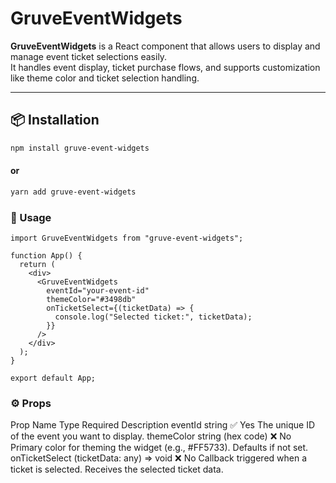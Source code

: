 # GruveEventWidgets

**GruveEventWidgets** is a React component that allows users to display and manage event ticket selections easily.  
It handles event display, ticket purchase flows, and supports customization like theme color and ticket selection handling.

---

## 📦 Installation

```bash
npm install gruve-event-widgets
```

#### or

```bash
yarn add gruve-event-widgets
```

### 🚀 Usage

```
import GruveEventWidgets from "gruve-event-widgets";

function App() {
  return (
    <div>
      <GruveEventWidgets
        eventId="your-event-id"
        themeColor="#3498db"
        onTicketSelect={(ticketData) => {
          console.log("Selected ticket:", ticketData);
        }}
      />
    </div>
  );
}

export default App;

```

### ⚙️ Props

Prop Name Type Required Description
eventId string ✅ Yes The unique ID of the event you want to display.
themeColor string (hex code) ❌ No Primary color for theming the widget (e.g., #FF5733). Defaults if not set.
onTicketSelect (ticketData: any) => void ❌ No Callback triggered when a ticket is selected. Receives the selected ticket data.
